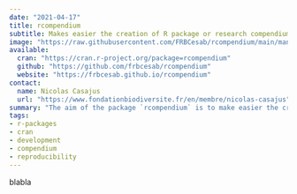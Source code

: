 ```yaml
---
date: "2021-04-17"
title: rcompendium
subtitle: Makes easier the creation of R package or research compendium
image: "https://raw.githubusercontent.com/FRBCesab/rcompendium/main/man/figures/hexsticker.png"
available:
  cran: "https://cran.r-project.org/package=rcompendium"
  github: "https://github.com/frbcesab/rcompendium"
  website: "https://frbcesab.github.io/rcompendium"
contact:
  name: Nicolas Casajus
  url: "https://www.fondationbiodiversite.fr/en/membre/nicolas-casajus"
summary: "The aim of the package `rcompendium` is to make easier the creation of R package or research compendium (i.e. a predefined files/folders structure) so that users can focus on the code instead of wasting time organizing files."
tags:
- r-packages
- cran
- development
- compendium
- reproducibility
---
```


blabla
